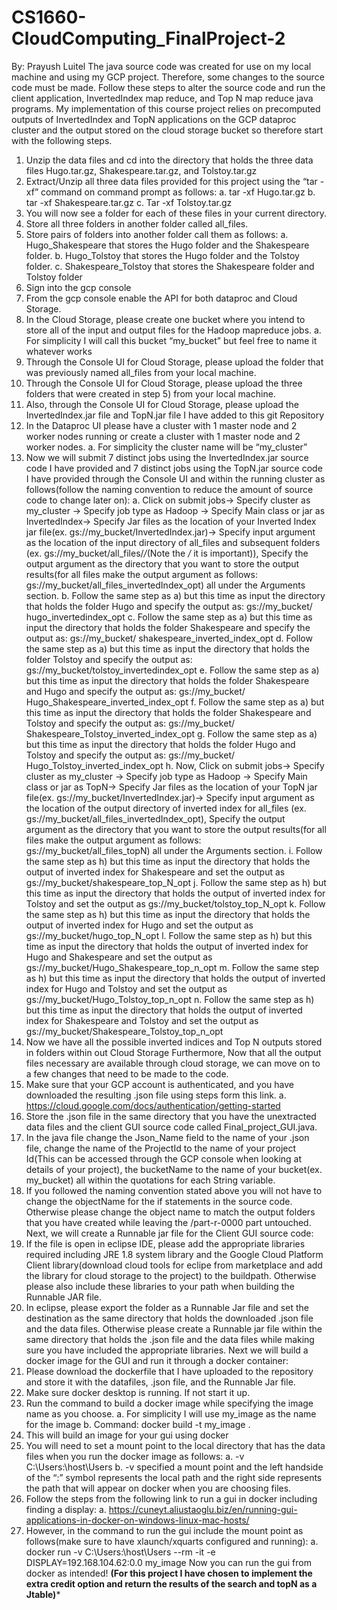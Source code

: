 # CS1660-CloudComputing_FinalProject-2

By: Prayush Luitel
The java source code was created for use on my local machine and using my GCP project. Therefore, some changes to the source code must be made. Follow these steps to alter the source code and run the client application, InvertedIndex map reduce, and Top N map reduce java programs. 
My implementation of this course project relies on precomputed outputs of InvertedIndex and TopN applications on the GCP dataproc cluster and the output stored on the cloud storage bucket so therefore start with the following steps.
1)	Unzip the data files and cd into the directory that holds the three data files Hugo.tar.gz, Shakespeare.tar.gz, and Tolstoy.tar.gz
2)	Extract/Unzip all three data files provided for this project using the “tar -xf” command on command prompt as follows:
a.	tar -xf Hugo.tar.gz
b.	 tar -xf Shakespeare.tar.gz
c.	Tar -xf Tolstoy.tar.gz
3)	You will now see a folder for each of these files in your current directory.
4)	Store all three folders in another folder called all_files.
5)	Store pairs of folders into another folder call them as follows:
a.	Hugo_Shakespeare that stores the Hugo folder and the Shakespeare folder.
b.	Hugo_Tolstoy that stores the Hugo folder and the Tolstoy folder.
c.	Shakespeare_Tolstoy that stores the Shakespeare folder and Tolstoy folder
6)	Sign into the gcp console
7)	From the gcp console enable the API for both dataproc and Cloud Storage.
8)	In the Cloud Storage, please create one bucket where you intend to store all of the input and output files for the Hadoop mapreduce jobs.
a.	For simplicity I will call this bucket “my_bucket” but feel free to name it whatever works
9)	Through the Console UI for Cloud Storage, please upload the folder that was previously named all_files from your local machine.
10)	Through the Console UI for Cloud Storage, please upload the three folders that were created in step 5) from your local machine.
11)	Also, through the Console UI for Cloud Storage, please upload the InvertedIndex.jar file and TopN.jar file I have added to this git Repository
12)	In the Dataproc UI please have a cluster with 1 master node and 2 worker nodes running or create a cluster with 1 master node and 2 worker nodes.
a.	For simplicity the cluster name will be “my_cluster”
13)	Now we will submit 7 distinct jobs using the InvertedIndex.jar source code I have provided and 7 distinct jobs using the TopN.jar source code I have provided through the Console UI and within the running cluster as follows(follow the naming convention to reduce the amount of source code to change later on):
a.	Click on submit jobs-> Specify cluster as my_cluster -> Specify job type as Hadoop -> Specify Main class or jar as InvertedIndex-> Specify Jar files as the location of your Inverted Index jar file(ex. gs://my_bucket/InvertedIndex.jar)-> Specify input argument as the location of the input directory of all_files and subsequent folders (ex. gs://my_bucket/all_files/*/*(Note the */* it is important)), Specify the output argument as the directory that you want to store the output results(for all files make the output argument as follows: gs://my_bucket/all_files_invertedIndex_opt) all under the Arguments section.
b.	Follow the same step as a) but this time as input the directory that holds the folder Hugo and specify the output as: gs://my_bucket/ hugo_invertedindex_opt
c.	Follow the same step as a) but this time as input the directory that holds the folder Shakespeare and specify the output as: gs://my_bucket/ shakespeare_inverted_index_opt
d.	Follow the same step as a) but this time as input the directory that holds the folder Tolstoy and specify the output as: gs://my_bucket/tolstoy_invertedindex_opt
e.	Follow the same step as a) but this time as input the directory that holds the folder Shakespeare and Hugo and specify the output as: gs://my_bucket/ Hugo_Shakespeare_inverted_index_opt
f.	Follow the same step as a) but this time as input the directory that holds the folder Shakespeare and Tolstoy and specify the output as: gs://my_bucket/ Shakespeare_Tolstoy_inverted_index_opt
g.	Follow the same step as a) but this time as input the directory that holds the folder Hugo and Tolstoy and specify the output as: gs://my_bucket/ Hugo_Tolstoy_inverted_index_opt
h.	Now, Click on submit jobs-> Specify cluster as my_cluster -> Specify job type as Hadoop -> Specify Main class or jar as TopN-> Specify Jar files as the location of your TopN jar file(ex. gs://my_bucket/InvertedIndex.jar)-> Specify input argument as the location of the output directory of inverted index for all_files (ex. gs://my_bucket/all_files_invertedIndex_opt), Specify the output argument as the directory that you want to store the output results(for all files make the output argument as follows: gs://my_bucket/all_files_topN) all under the Arguments section.
i.	Follow the same step as h) but this time as input the directory that holds the output of inverted index for Shakespeare and set the output as gs://my_bucket/shakespeare_top_N_opt
j.	Follow the same step as h) but this time as input the directory that holds the output of inverted index for Tolstoy and set the output as gs://my_bucket/tolstoy_top_N_opt
k.	Follow the same step as h) but this time as input the directory that holds the output of inverted index for Hugo and set the output as gs://my_bucket/hugo_top_N_opt
l.	Follow the same step as h) but this time as input the directory that holds the output of inverted index for Hugo and Shakespeare and set the output as gs://my_bucket/Hugo_Shakespeare_top_n_opt
m.	Follow the same step as h) but this time as input the directory that holds the output of inverted index for Hugo and Tolstoy and set the output as gs://my_bucket/Hugo_Tolstoy_top_n_opt
n.	Follow the same step as h) but this time as input the directory that holds the output of inverted index for Shakespeare and Tolstoy and set the output as gs://my_bucket/Shakespeare_Tolstoy_top_n_opt
14)	Now we have all the possible inverted indices and Top N outputs stored in folders within out Cloud Storage
Furthermore, Now that all the output files necessary are available through cloud storage, we can move on to a few changes that need to be made to the code.
1)	Make sure that your GCP account is authenticated, and you have downloaded the resulting .json file using steps form this link.
a.	https://cloud.google.com/docs/authentication/getting-started
2)	 Store the .json file in the same directory that you have the unextracted data files and the client GUI source code called Final_project_GUI.java.
3)	In the java file change the Json_Name field to the name of your .json file, change the name of the ProjectId to the name of your project Id(This can be accessed through the GCP console when looking at details of your project), the bucketName to the name of your bucket(ex. my_bucket) all within the quotations for each String variable.
4)	If you followed the naming convention stated above you will not have to change the objectName for the if statements in the source code. Otherwise please change the object name to match the output folders that you have created while leaving the /part-r-0000 part untouched.
Next, we will create a Runnable jar file for the Client GUI source code:
1)	If the file is open in eclipse IDE, please add the appropriate libraries required including JRE 1.8 system library and the Google Cloud Platform Client library(download cloud tools for eclipe from marketplace and add the library for cloud storage to the project) to the buildpath. Otherwise please also include these libraries to your path when building the Runnable JAR file.
2)	In eclipse, please export the folder as a Runnable Jar file and set the destination as the same directory that holds the downloaded .json file and the data files. Otherwise please create a Runnable jar file within the same directory that holds the .json file and the data files while making sure you have included the appropriate libraries.
Next we will build a docker image for the GUI and run it through a docker container:
1)	Please download the dockerfile that I have uploaded to the repository and store it with the datafiles, .json file, and the Runnable Jar file.
2)	Make sure docker desktop is running. If not start it up.
3)	Run the command to build a docker image while specifying the image name as you choose.
a.	For simplicity I will use my_image as the name for the image
b.	Command: docker build -t my_image .
4)	This will build an image for your gui using docker
5)	You will need to set a mount point to the local directory that has the data files when you run the docker image as follows:
a.	-v C:\Users:\host\Users
b.	-v specified a mount point and the left handside of the “:” symbol represents the local path and the right side represents the path that will appear on docker when you are choosing files.
6)	Follow the steps from the following link to run a gui in docker including finding a display:
a.	https://cuneyt.aliustaoglu.biz/en/running-gui-applications-in-docker-on-windows-linux-mac-hosts/
7)	However, in the command to run the gui include the mount point as follows(make sure to have xlaunch/xquarts configured and running):
a.	docker run -v C:\Users:\host\Users --rm -it -e DISPLAY=192.168.104.62:0.0 my_image
Now you can run the gui from docker as intended!
****(For this project I have chosen to implement the extra credit option and return the results of the search and topN as a Jtable)*****
